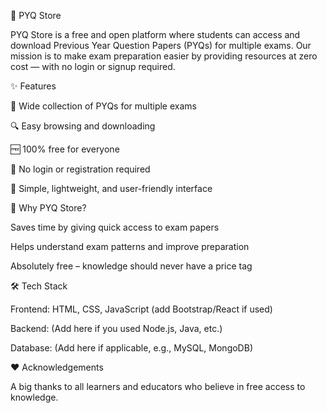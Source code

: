 📘 PYQ Store

PYQ Store is a free and open platform where students can access and download Previous Year Question Papers (PYQs) for multiple exams. Our mission is to make exam preparation easier by providing resources at zero cost — with no login or signup required.

✨ Features

📂 Wide collection of PYQs for multiple exams

🔍 Easy browsing and downloading

🆓 100% free for everyone

🚪 No login or registration required

📱 Simple, lightweight, and user-friendly interface

🎯 Why PYQ Store?

Saves time by giving quick access to exam papers

Helps understand exam patterns and improve preparation

Absolutely free – knowledge should never have a price tag

🛠️ Tech Stack

Frontend: HTML, CSS, JavaScript (add Bootstrap/React if used)

Backend: (Add here if you used Node.js, Java,  etc.)

Database: (Add here if applicable, e.g., MySQL, MongoDB)

❤️ Acknowledgements

A big thanks to all learners and educators who believe in free access to knowledge.
